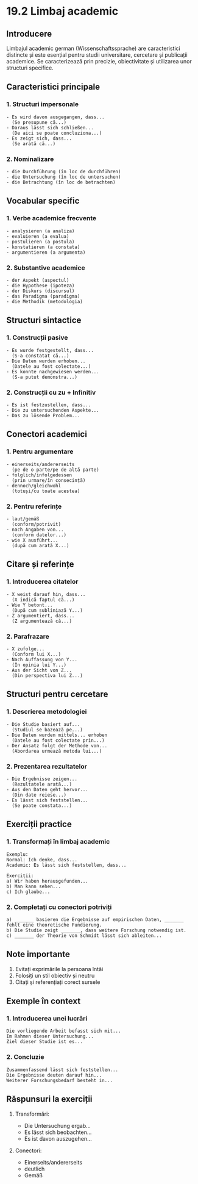 # 19.2 Limbaj academic

## Introducere
Limbajul academic german (Wissenschaftssprache) are caracteristici distincte și este esențial pentru studii universitare, cercetare și publicații academice. Se caracterizează prin precizie, obiectivitate și utilizarea unor structuri specifice.

## Caracteristici principale

### 1. Structuri impersonale
```
- Es wird davon ausgegangen, dass...
  (Se presupune că...)
- Daraus lässt sich schließen...
  (De aici se poate concluziona...)
- Es zeigt sich, dass...
  (Se arată că...)
```

### 2. Nominalizare
```
- die Durchführung (în loc de durchführen)
- die Untersuchung (în loc de untersuchen)
- die Betrachtung (în loc de betrachten)
```

## Vocabular specific

### 1. Verbe academice frecvente
```
- analysieren (a analiza)
- evaluieren (a evalua)
- postulieren (a postula)
- konstatieren (a constata)
- argumentieren (a argumenta)
```

### 2. Substantive academice
```
- der Aspekt (aspectul)
- die Hypothese (ipoteza)
- der Diskurs (discursul)
- das Paradigma (paradigma)
- die Methodik (metodologia)
```

## Structuri sintactice

### 1. Construcții pasive
```
- Es wurde festgestellt, dass...
  (S-a constatat că...)
- Die Daten wurden erhoben...
  (Datele au fost colectate...)
- Es konnte nachgewiesen werden...
  (S-a putut demonstra...)
```

### 2. Construcții cu zu + Infinitiv
```
- Es ist festzustellen, dass...
- Die zu untersuchenden Aspekte...
- Das zu lösende Problem...
```

## Conectori academici

### 1. Pentru argumentare
```
- einerseits/andererseits
  (pe de o parte/pe de altă parte)
- folglich/infolgedessen
  (prin urmare/în consecință)
- dennoch/gleichwohl
  (totuși/cu toate acestea)
```

### 2. Pentru referințe
```
- laut/gemäß
  (conform/potrivit)
- nach Angaben von...
  (conform datelor...)
- wie X ausführt...
  (după cum arată X...)
```

## Citare și referințe

### 1. Introducerea citatelor
```
- X weist darauf hin, dass...
  (X indică faptul că...)
- Wie Y betont...
  (După cum subliniază Y...)
- Z argumentiert, dass...
  (Z argumentează că...)
```

### 2. Parafrazare
```
- X zufolge...
  (Conform lui X...)
- Nach Auffassung von Y...
  (În opinia lui Y...)
- Aus der Sicht von Z...
  (Din perspectiva lui Z...)
```

## Structuri pentru cercetare

### 1. Descrierea metodologiei
```
- Die Studie basiert auf...
  (Studiul se bazează pe...)
- Die Daten wurden mittels... erhoben
  (Datele au fost colectate prin...)
- Der Ansatz folgt der Methode von...
  (Abordarea urmează metoda lui...)
```

### 2. Prezentarea rezultatelor
```
- Die Ergebnisse zeigen...
  (Rezultatele arată...)
- Aus den Daten geht hervor...
  (Din date reiese...)
- Es lässt sich feststellen...
  (Se poate constata...)
```

## Exerciții practice

### 1. Transformați în limbaj academic
```
Exemplu:
Normal: Ich denke, dass...
Academic: Es lässt sich feststellen, dass...

Exerciții:
a) Wir haben herausgefunden...
b) Man kann sehen...
c) Ich glaube...
```

### 2. Completați cu conectori potriviți
```
a) _______ basieren die Ergebnisse auf empirischen Daten, _______ fehlt eine theoretische Fundierung.
b) Die Studie zeigt _______, dass weitere Forschung notwendig ist.
c) _______ der Theorie von Schmidt lässt sich ableiten...
```

## Note importante
1. Evitați exprimările la persoana întâi
2. Folosiți un stil obiectiv și neutru
3. Citați și referențiați corect sursele

## Exemple în context

### 1. Introducerea unei lucrări
```
Die vorliegende Arbeit befasst sich mit...
Im Rahmen dieser Untersuchung...
Ziel dieser Studie ist es...
```

### 2. Concluzie
```
Zusammenfassend lässt sich feststellen...
Die Ergebnisse deuten darauf hin...
Weiterer Forschungsbedarf besteht in...
```

## Răspunsuri la exerciții
1. Transformări:
   - Die Untersuchung ergab...
   - Es lässt sich beobachten...
   - Es ist davon auszugehen...

2. Conectori:
   - Einerseits/andererseits
   - deutlich
   - Gemäß

